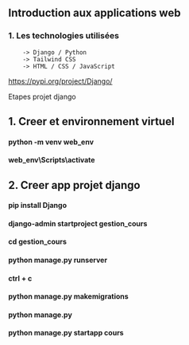 ## Introduction aux applications web

### 1. Les technologies utilisées
        -> Django / Python
        -> Tailwind CSS
        -> HTML / CSS / JavaScript

https://pypi.org/project/Django/

Etapes projet django

## 1. Creer et  environnement virtuel
#### python -m venv web_env
#### web_env\Scripts\activate
## 2. Creer app projet django
#### pip install Django
#### django-admin startproject gestion_cours
#### cd gestion_cours
#### python manage.py runserver
#### ctrl + c
#### python manage.py makemigrations
#### python manage.py 
#### python manage.py startapp cours
